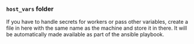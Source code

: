 ### `host_vars` folder

If you have to handle secrets for workers or pass other variables,
create a file in here with the same name as the machine and store it
in there. It will be automatically made available as part of the
ansible playbook.
